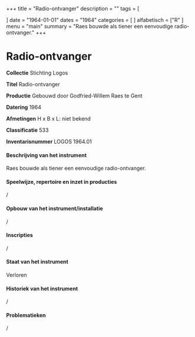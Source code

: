 ﻿+++
title = "Radio-ontvanger"
description = ""
tags = [

]
date = "1964-01-01"
dates = "1964"
categories = [ 
]
alfabetisch = ["R"
]
menu = "main"
summary = "Raes bouwde als tiener een eenvoudige radio-ontvanger."
+++

# Radio-ontvanger

**Collectie**
Stichting Logos

**Titel**
Radio-ontvanger

**Productie**
Gebouwd door Godfried-Willem Raes te Gent

**Datering**
1964

**Afmetingen**
H x B x L: niet bekend

**Classificatie**
533

**Inventarisnummer**
LOGOS 1964.01

#### Beschrijving van het instrument
Raes bouwde als tiener een eenvoudige radio-ontvanger. 

#### Speelwijze, repertoire en inzet in producties
/

#### Opbouw van het instrument/installatie
/

#### Inscripties
/

#### Staat van het instrument
Verloren

#### Historiek van het instrument
/

#### Problematieken
/
